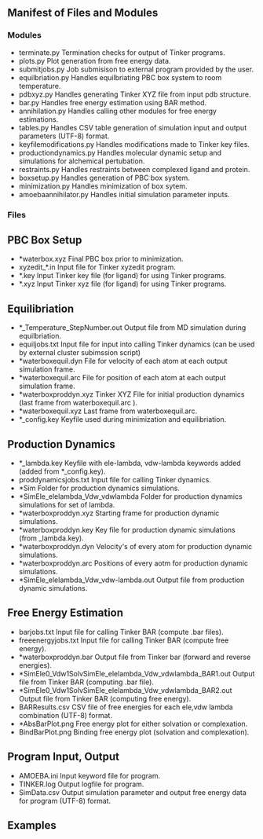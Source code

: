 ## Manifest of Files and Modules


### Modules

* terminate.py                          Termination checks for output of Tinker programs.
* plots.py                              Plot generation from free energy data.
* submitjobs.py                         Job submisison to external program provided by the user.
* equilbriation.py                      Handles equilbriating PBC box system to room temperature. 
* pdbxyz.py                             Handles generating Tinker XYZ file from input pdb structure. 
* bar.py                                Handles free energy estimation using BAR method. 
* annihilation.py                       Handles calling other modules for free energy estimations.  
* tables.py                             Handles CSV table generation of simulation input and output parameters (UTF-8) format. 
* keyfilemodifications.py               Handles modifications made to Tinker key files. 
* productiondynamics.py                 Handles molecular dynamic setup and simulations for alchemical pertubation. 
* restraints.py                         Handles restraints between complexed ligand and protein.  
* boxsetup.py                           Handles generation of PBC box system.
* minimization.py                       Handles minimization of box sytem.  
* amoebaannihilator.py                  Handles initial simulation parameter inputs. 

### Files


## PBC Box Setup
* *waterbox.xyz                         Final PBC box prior to minimization. 
* xyzedit_*.in                          Input file for Tinker xyzedit program. 
* *.key                                 Input Tinker key file (for ligand) for using Tinker programs.
* *.xyz                                 Input Tinker xyz file (for ligand) for using Tinker programs.  
## Equilibriation
* *_Temperature_StepNumber.out          Output file from MD simulation during equilbriation.  
* equiljobs.txt                         Input file for input into calling Tinker dynamics (can be used by external cluster subimssion script)
* *waterboxequil.dyn                    File for velocity of each atom at each output simulation frame.  
* *waterboxequil.arc                    File for position of each atom at each output simulation frame.
* *waterboxproddyn.xyz                  Tinker XYZ File for initial production dynamics (last frame from waterboxequil.arc ). 
* *waterboxequil.xyz                    Last frame from waterboxequil.arc.
* *_config.key                          Keyfile used during minimization and equilibriation.

## Production Dynamics
* *_lambda.key                          Keyfile with ele-lambda, vdw-lambda keywords added (added from *_config.key).
* proddynamicsjobs.txt                  Input file for calling Tinker dynamics. 
* *Sim                                  Folder for production dynamics simulations. 
* *SimEle_elelambda_Vdw_vdwlambda       Folder for production dynamics simulations for set of lambda.  
* *waterboxproddyn.xyz                  Starting frame for production dynamic simulations.  
* *waterboxproddyn.key                  Key file for production dynamic simulations (from _lambda.key). 
* *waterboxproddyn.dyn                  Velocity's of every atom for production dynamic simulations. 
* *waterboxproddyn.arc                  Positions of every aotm for production dynamic simulations.  
* *SimEle_elelambda_Vdw_vdw-lambda.out  Output file from production dynamic simulations.


## Free Energy Estimation
* barjobs.txt                                               Input file for calling Tinker BAR (compute .bar files).    
* freeenergyjobs.txt                                        Input file for calling Tinker BAR (compute free energy).
* *waterboxproddyn.bar                                      Output file from Tinker bar (forward and reverse energies).  
* *SimEle0_Vdw1SolvSimEle_elelambda_Vdw_vdwlambda_BAR1.out  Output file from Tinker BAR (computing .bar file).
* *SimEle0_Vdw1SolvSimEle_elelambda_Vdw_vdwlambda_BAR2.out  Output file from Tinker BAR (computing free energy).
* BARResults.csv                                            CSV file of free energies for each ele,vdw lambda combination (UTF-8) format. 
* *AbsBarPlot.png                                           Free energy plot for either solvation or complexation.
* BindBarPlot.png                                           Binding free energy plot (solvation and complexation).

## Program Input, Output
* AMOEBA.ini                            Input keyword file for program.                                            
* TINKER.log                            Output logfile for program. 
* SimData.csv                           Output simulation parameter and output free energy data for program (UTF-8) format. 


## Examples


